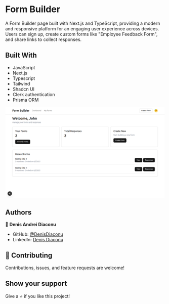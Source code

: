 # Form Builder

A Form Builder page built with Next.js and TypeScript, providing a modern and responsive platform for an engaging user experience across devices. Users can sign up, create custom forms like "Employee Feedback Form", and share links to collect responses.

## Built With

- JavaScript
- Next.js
- Typescript
- Tailwind
- Shadcn UI
- Clerk authentication
- Prisma ORM

![Page](https://github.com/denisdiaconu/form-builder/blob/master/public/images/Form-Builder-Home.png)



## Authors

👤 **Denis Andrei Diaconu**

- GitHub: [@DenisDiaconu](https://github.com/denisdiaconu)
- LinkedIn: [Denis Diaconu](https://www.linkedin.com/in/denis-diaconu-1394091b7/)

## 🤝 Contributing

Contributions, issues, and feature requests are welcome!

## Show your support

Give a ⭐️ if you like this project!
